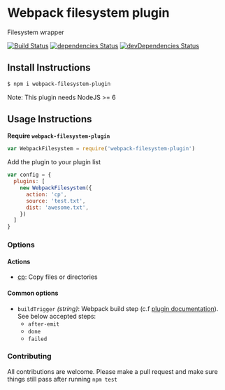 # Webpack filesystem plugin

Filesystem wrapper

[![Build Status](https://travis-ci.org/iGitScor/webpack-filesystem-plugin.svg?branch=master)](https://travis-ci.org/iGitScor/webpack-filesystem-plugin)
[![dependencies Status](https://david-dm.org/iGitScor/webpack-filesystem-plugin/status.svg)](https://david-dm.org/iGitScor/webpack-filesystem-plugin)
[![devDependencies Status](https://david-dm.org/iGitScor/webpack-filesystem-plugin/dev-status.svg)](https://david-dm.org/iGitScor/webpack-filesystem-plugin?type=dev)

## Install Instructions

```bash
$ npm i webpack-filesystem-plugin
```
Note: This plugin needs NodeJS >= 6

## Usage Instructions

**Require `webpack-filesystem-plugin`**
```javascript
var WebpackFilesystem = require('webpack-filesystem-plugin')
```

Add the plugin to your plugin list
```javascript
var config = {
  plugins: [
    new WebpackFilesystem({
      action: 'cp',
      source: 'test.txt',
      dist: 'awesome.txt',
    })
  ]
}
```

### Options

#### Actions

- [cp](docs/cp.md): Copy files or directories

#### Common options

- `buildTrigger` _(string)_: Webpack build step (c.f [plugin documentation](https://webpack.github.io/docs/plugins.html)). See below accepted steps:
  - `after-emit`
  - `done`
  - `failed`


### Contributing

All contributions are welcome. Please make a pull request and make sure things still pass after running `npm test`
